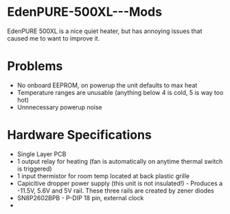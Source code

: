 # EdenPURE-500XL---Mods
EdenPURE 500XL is a nice quiet heater, but has annoying issues that caused me to want to improve it.

  # Problems
  - No onboard EEPROM, on powerup the unit defaults to max heat
  - Temperature ranges are unusable (anything below 4 is cold, 5 is way too hot)
  - Unnnecessary powerup noise

  # Hardware Specifications
  - Single Layer PCB
  - 1 output relay for heating (fan is automatically on anytime thermal switch is triggered)
  - 1 input thermistor for room temp located at back plastic grille
  - Capicitive dropper power supply (this unit is not insulated!) - Produces a -11.5V, 5.6V and 5V rail. These three rails are created by zener diodes
  - SN8P2602BPB - P-DIP 18 pin, external clock
  - 
